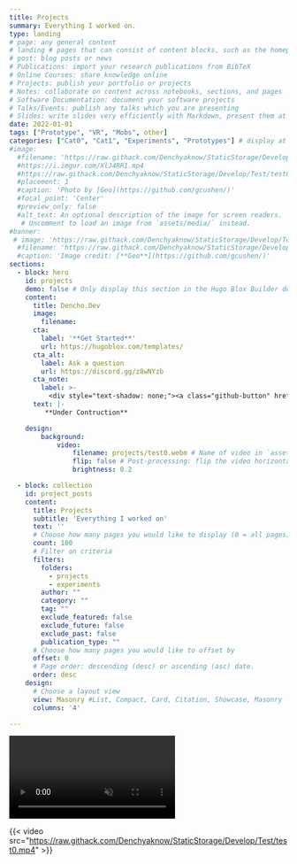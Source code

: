 ```yaml
---
title: Projects
summary: Everything I worked on.
type: landing
# page: any general content
# landing # pages that can consist of content blocks, such as the homepage
# post: blog posts or news
# Publications: import your research publications from BibTeX
# Online Courses: share knowledge online
# Projects: publish your portfolio or projects
# Notes: collaborate on content across notebooks, sections, and pages
# Software Documentation: document your software projects
# Talks/Events: publish any talks which you are presenting
# Slides: write slides very efficiently with Markdown, present them at your talk, and share them online
date: 2022-01-01
tags: ["Prototype", "VR", "Mobs", other]
categories: ["Cat0", "Cat1", "Experiments", "Prototypes"] # display at the top of a page alongside a page’s metadata
#image:
  #filename: 'https://raw.githack.com/Denchyaknow/StaticStorage/Develop/Test/test0.webm'
  #https://i.imgur.com/XlJ4RR1.mp4
  #https://raw.githack.com/Denchyaknow/StaticStorage/Develop/Test/test0.gif
  #placement: 1
  #caption: 'Photo by [Geo](https://github.com/gcushen/)'
  #focal_point: 'Center'
  #preview_only: false
  #alt_text: An optional description of the image for screen readers.
   # Uncomment to load an image from `assets/media/` instead.
#banner:
 # image: 'https://raw.githack.com/Denchyaknow/StaticStorage/Develop/Test/test0.webm'
  #filename: 'https://raw.githack.com/Denchyaknow/StaticStorage/Develop/Test/test0.webp'
  #caption: 'Image credit: [**Geo**](https://github.com/gcushen/)'
sections:
  - block: hero
    id: projects
    demo: false # Only display this section in the Hugo Blox Builder demo site
    content:
      title: Dencho.Dev
      image:
        filename: 
      cta:
        label: '**Get Started**'
        url: https://hugoblox.com/templates/
      cta_alt:
        label: Ask a question
        url: https://discord.gg/z8wNYzb
      cta_note:
        label: >-
          <div style="text-shadow: none;"><a class="github-button" href="https://github.com/HugoBlox/hugo-blox-builder" data-icon="octicon-star" data-size="large" data-show-count="true" aria-label="Star">Star Hugo Blox Builder</a></div><div style="text-shadow: none;"><a class="github-button" href="https://github.com/HugoBlox/theme-academic-cv" data-icon="octicon-star" data-size="large" data-show-count="true" aria-label="Star">Star the Academic template</a></div>
      text: |-
         **Under Contruction**

    design:
        background:
            video: 
                filename: projects/test0.webm # Name of video in `assets/media/`. #https://raw.githack.com/Denchyaknow/StaticStorage/Develop/Test/test0.mp4'
                flip: false # Post-processing: flip the video horizontally?
                brightness: 0.2

  - block: collection
    id: project_posts
    content:
      title: Projects
      subtitle: 'Everything I worked on'
      text: ''
      # Choose how many pages you would like to display (0 = all pages)
      count: 100
      # Filter on criteria
      filters:
        folders: 
          - projects
          - experiments
        author: ""
        category: ""
        tag: ""
        exclude_featured: false
        exclude_future: false
        exclude_past: false
        publication_type: ""
      # Choose how many pages you would like to offset by
      offset: 0
      # Page order: descending (desc) or ascending (asc) date.
      order: desc
    design:
      # Choose a layout view
      view: Masonry #List, Compact, Card, Citation, Showcase, Masonry
      columns: '4'

---
```

<div class="video_thing">
    <video muted autoplay="" name="media" loop=""><source src="https://raw.githack.com/Denchyaknow/StaticStorage/Develop/Test/test0.webm" type="video/mp4"></video>
</div>

{{< video src="https://raw.githack.com/Denchyaknow/StaticStorage/Develop/Test/test0.mp4" >}}
